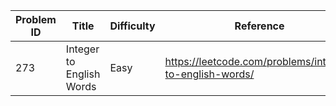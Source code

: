 | Problem ID | Title | Difficulty | Reference
| --- | --- | --- | ---
| 273 | Integer to English Words | Easy | https://leetcode.com/problems/integer-to-english-words/
